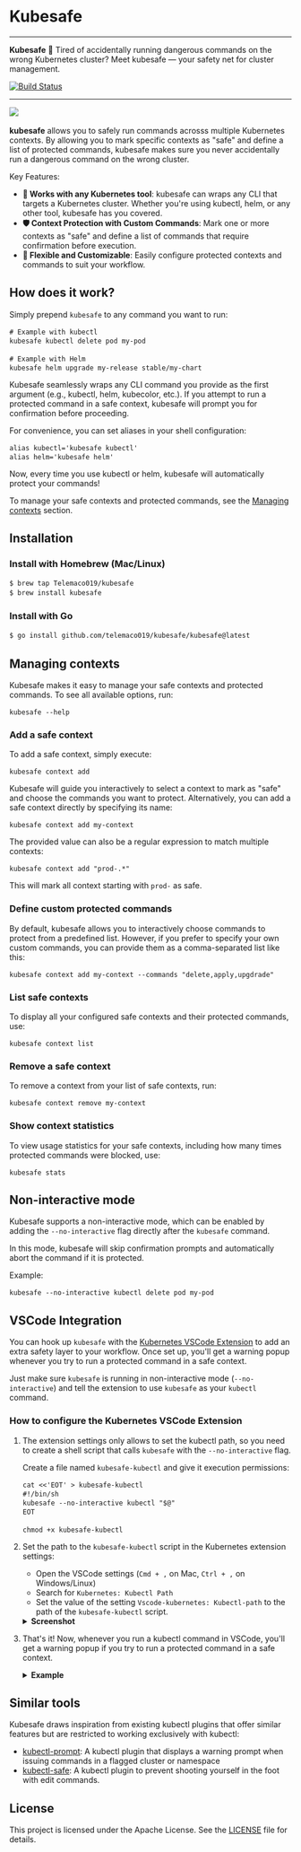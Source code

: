 # Kubesafe

---

**Kubesafe** 🔁 Tired of accidentally running dangerous commands on the wrong Kubernetes cluster? Meet kubesafe — your safety net for cluster management.

<p>
    <a href="https://github.com/Telemaco019/kubesafe/actions"><img src="https://github.com/Telemaco019/kubesafe/actions/workflows/ci.yaml/badge.svg" alt="Build Status"></a>
</p>

---

![](./docs/demo.png)

**kubesafe** allows you to safely run commands acrosss multiple Kubernetes contexts.
By allowing you to mark specific contexts as "safe" and define a list of protected commands, kubesafe makes sure
you never accidentally run a dangerous command on the wrong cluster.

Key Features:

- **🚀 Works with any Kubernetes tool**: kubesafe can wraps any CLI that targets a Kubernetes cluster. Whether you're using kubectl, helm, or any other tool, kubesafe has you covered.
- **🛡️ Context Protection with Custom Commands**: Mark one or more contexts as "safe" and define a list of commands that require confirmation before execution.
- **🔄 Flexible and Customizable**: Easily configure protected contexts and commands to suit your workflow.

## How does it work?

Simply prepend `kubesafe` to any command you want to run:

```shell
# Example with kubectl
kubesafe kubectl delete pod my-pod

# Example with Helm
kubesafe helm upgrade my-release stable/my-chart
```

Kubesafe seamlessly wraps any CLI command you provide as the first argument (e.g., kubectl, helm, kubecolor, etc.).
If you attempt to run a protected command in a safe context, kubesafe will prompt you for confirmation before proceeding.

For convenience, you can set aliases in your shell configuration:

```shell
alias kubectl='kubesafe kubectl'
alias helm='kubesafe helm'
```

Now, every time you use kubectl or helm, kubesafe will automatically protect your commands!

To manage your safe contexts and protected commands, see the [Managing contexts](#managing-contexts) section.

## Installation

### Install with Homebrew (Mac/Linux)

```sh
$ brew tap Telemaco019/kubesafe
$ brew install kubesafe
```

### Install with Go

```sh
$ go install github.com/telemaco019/kubesafe/kubesafe@latest
```

## Managing contexts

Kubesafe makes it easy to manage your safe contexts and protected commands. To see all available options, run:

```shell
kubesafe --help
```

### Add a safe context

To add a safe context, simply execute:

```shell
kubesafe context add
```

Kubesafe will guide you interactively to select a context to mark as "safe" and choose the commands you want to protect.
Alternatively, you can add a safe context directly by specifying its name:

```shell
kubesafe context add my-context
```

The provided value can also be a regular expression to match multiple contexts:

```shell
kubesafe context add "prod-.*"
```

This will mark all context starting with `prod-` as safe.

### Define custom protected commands

By default, kubesafe allows you to interactively choose commands to protect from a predefined list.
However, if you prefer to specify your own custom commands, you can provide them as a comma-separated list like this:

```shell
kubesafe context add my-context --commands "delete,apply,upgdrade"
```

### List safe contexts

To display all your configured safe contexts and their protected commands, use:

```shell
kubesafe context list
```

### Remove a safe context

To remove a context from your list of safe contexts, run:

```shell
kubesafe context remove my-context
```

### Show context statistics

To view usage statistics for your safe contexts, including how many times protected commands were blocked, use:

```shell
kubesafe stats
```

## Non-interactive mode

Kubesafe supports a non-interactive mode, which can be enabled by adding the `--no-interactive` flag directly after the `kubesafe` command.

In this mode, kubesafe will skip confirmation prompts and automatically abort the command if it is protected.

Example:

```shell
kubesafe --no-interactive kubectl delete pod my-pod
```

## VSCode Integration

You can hook up `kubesafe` with the [Kubernetes VSCode Extension](https://marketplace.visualstudio.com/items?itemName=ms-kubernetes-tools.vscode-kubernetes-tools)
to add an extra safety layer to your workflow. Once set up, you'll get a warning popup whenever you try to run a protected command in a safe context.

Just make sure `kubesafe` is running in non-interactive mode (`--no-interactive`) and tell the extension to
use `kubesafe` as your `kubectl` command.

### How to configure the Kubernetes VSCode Extension

1. The extension settings only allows to set the kubectl path, so you need to create a shell script that calls `kubesafe` with the `--no-interactive` flag.

   Create a file named `kubesafe-kubectl` and give it execution permissions:

   ```shell
   cat <<'EOT' > kubesafe-kubectl
   #!/bin/sh
   kubesafe --no-interactive kubectl "$@"
   EOT

   chmod +x kubesafe-kubectl
   ```

2. Set the path to the `kubesafe-kubectl` script in the Kubernetes extension settings:

   - Open the VSCode settings (`Cmd + ,` on Mac, `Ctrl + ,` on Windows/Linux)
   - Search for `Kubernetes: Kubectl Path`
   - Set the value of the setting `Vscode-kubernetes: Kubectl-path` to the path of the `kubesafe-kubectl` script.
   <details>
   <summary><b>Screenshot</b></summary>

   ![](./docs/example-vscode-settings.png)

    </details>

3. That's it! Now, whenever you run a kubectl command in VSCode, you'll get a warning popup if you try to run a protected command in a safe context.

   <details>
   <summary><b>Example</b></summary>

   ![](./docs/example-vscode-popup.png)

    </details>

## Similar tools

Kubesafe draws inspiration from existing kubectl plugins that offer similar features but are restricted to working exclusively with kubectl:

- [kubectl-prompt](https://github.com/jordanwilson230/kubectl-plugins/tree/krew?tab=readme-ov-file#kubectl-prompt): A kubectl plugin that displays a warning prompt when issuing commands in a flagged cluster or namespace
- [kubectl-safe](https://github.com/rumstead/kubectl-safe): A kubectl plugin to prevent shooting yourself in the foot with edit commands.

## License

This project is licensed under the Apache License. See the [LICENSE](./LICENSE) file for details.
